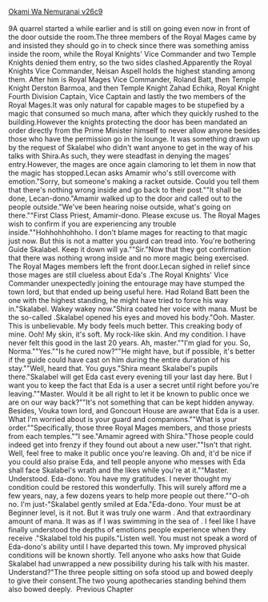 [Okami Wa Nemuranai v26c9](https://www.sousetsuka.com/2020/09/okami-wa-nemuranai-269.html)
<br/><br/>
9A quarrel started a while earlier and is still on going even now in front of the door outside the room.The three members of the Royal Mages came by and insisted they should go in to check since there was something amiss inside the room, while the Royal Knights' Vice Commander and two Temple Knights denied them entry, so the two sides clashed.Apparently the Royal Knights Vice Commander, Neisan Aspell holds the highest standing among them. After him is Royal Mages Vice Commander, Roland Batt, then Temple Knight Derston Barmoa, and then Temple Knight Zahad Echika, Royal Knight Fourth Division Captain, Vice Captain and lastly the two members of the Royal Mages.It was only natural for capable mages to be stupefied by a magic that consumed so much mana, after which they quickly rushed to the building.However the knights protecting the door has been mandated an order directly from the Prime Minister himself to never allow anyone besides those who have the permission go in the lounge. It was something drawn up by the request of Skalabel who didn't want anyone to get in the way of his talks with Shira.As such, they were steadfast in denying the mages' entry.However, the mages are once again clamoring to let them in now that the magic has stopped.Lecan asks Amamir who's still overcome with emotion."Sorry, but someone's making a racket outside. Could you tell them that there's nothing wrong inside and go back to their post.""It shall be done, Lecan-dono."Amamir walked up to the door and called out to the people outside."We've been hearing noise outside, what's going on there.""First Class Priest, Amamir-dono. Please excuse us. The Royal Mages wish to confirm if you are experiencing any trouble inside.""Hohhohhohhoho. I don't blame mages for reacting to that magic just now. But this is not a matter you guard can tread into. You're bothering Guide Skalabel. Keep it down will ya.""Sir."Now that they got confirmation that there was nothing wrong inside and no more magic being exercised. The Royal Mages members left the front door.Lecan sighed in relief since those mages are still clueless about Eda's <Purification>.The Royal Knights' Vice Commander unexpectedly joining the entourage may have stumped the town lord, but that ended up being useful here. Had Roland Batt been the one with the highest standing, he might have tried to force his way in."Skalabel. Wakey wakey now."Shira coated her voice with mana. Must be the so-called <Magic Word>.Skalabel opened his eyes and moved his body."Ooh. Master. This is unbelievable. My body feels much better. This creaking body of mine. Ooh! My skin, it's soft. My rock-like skin. And my condition. I have never felt this good in the last 20 years. Ah, master.""I'm glad for you. So, Norma.""Yes.""Is he cured now?""He might have, but if possible, it's better if the guide could have <Purification> cast on him during the entire duration of his stay.""Well, heard that. You guys."Shira meant Skalabel's pupils there."Skalabel will get <Purification> Eda cast every evening till your last day here. But I want you to keep the fact that Eda is a <Purification> user a secret until right before you're leaving.""Master. Would it be all right to let it be known to public once we are on our way back?""It's not something that can be kept hidden anyway. Besides, Vouka town lord, and Goncourt House are aware that Eda is a <Purification> user. What I'm worried about is your guard and companions.""What is your order.""Specifically, those three Royal Mages members, and those priests from each temples.""I see."Amamir agreed with Shira."Those people could indeed get into frenzy if they found out about a new <Purification> user.""Isn't that right. Well, feel free to make it public once you're leaving. Oh and, it'd be nice if you could also praise Eda, and tell people anyone who messes with Eda shall face Skalabel's wrath and the likes while you're at it.""Master. Understood. Eda-dono. You have my gratitudes. I never thought my condition could be restored this wonderfully. This will surely afford me a few years, nay, a few dozens years to help more people out there.""O-oh no. I'm just-"Skalabel gently smiled at Eda."Eda-dono. Your <Purification> must be at Beginner level, is it not. But it was truly one warm <Purification>. And that extraordinary amount of mana. It was as if I was swimming in the sea of <Purification>. I feel like I have finally understood the depths of emotions people experience when they receive <Purification>."Skalabel told his pupils."Listen well. You must not speak a word of Eda-dono's ability until I have departed this town. My improved physical conditions will be known shortly. Tell anyone who asks how that Guide Skalabel had unwrapped a new possibility during his talk with his master. Understand?"The three people sitting on sofa stood up and bowed deeply to give their consent.The two young apothecaries standing behind them also bowed deeply.  Previous Chapter <br/>
